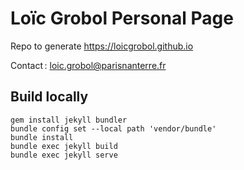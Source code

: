 [comment]: <> "LTeX: language=en-GB"
<!-- markdownlint-disable MD003 MD025 MD033 -->

Loïc Grobol Personal Page
=========================

Repo to generate <https://loicgrobol.github.io>

Contact : [<loic.grobol@parisnanterre.fr>](mailto:loic.grobol@parisnanterre.fr)

## Build locally

```console
gem install jekyll bundler
bundle config set --local path 'vendor/bundle'
bundle install
bundle exec jekyll build
bundle exec jekyll serve
```
